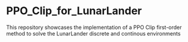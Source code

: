 # PPO_Clip_for_LunarLander
This repository showcases the implementation of a PPO Clip first-order method to solve the LunarLander discrete and continous environments
